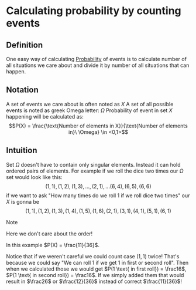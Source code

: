 # Calculating probability by counting events
## Definition
One easy way of calculating [Probability](Probability.md) of events is to calculate number of all situations we care about and divide it by number of all situations that can happen.

## Notation
A set of events we care about is often noted as $X$
A set of all possible events is noted as greek Omega letter: $\Omega$ 
Probability of event in set $X$ happening will be calculated as:
$$P(X) = \frac{\text{Number of elements in X}}{\text{Number of elements in}\ \Omega} \in <0,1>$$

## Intuition
Set $\Omega$ doesn't have to contain only singular elements. Instead it can hold ordered pairs of elements. For example if we roll the dice two times our $\Omega$ set would look like this: $${(1,1), (1,2), (1,3), ..., (2,1),...(6,4),(6,5),(6,6)}$$
if we want to ask "How many times do we roll 1 if we roll dice two times" our $X$ is gonna be $$(1,1), (1,2), (1,3), (1,4), (1,5), (1,6), (2,1), (3,1), (4,1), (5,1), (6,1)$$
> [!note] 
> Here we don't care about the order! 

In this example $P(X) = \frac{11}{36}$. 

Notice that if we weren't careful we could count case $(1,1)$ twice! That's because we could say "We can roll 1 if we get 1 in first or second roll". Then when we calculated those we would get $P(1 \text{ in first roll}) = \frac16$, $P(1 \text{ in second roll}) = \frac16$. If we simply added them that would result in $\frac26$ or $\frac{12}{36}$ instead of correct $\frac{11}{36}$!
